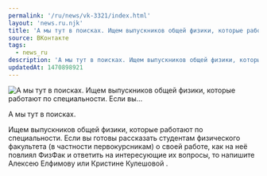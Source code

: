 ```yaml
---
permalink: '/ru/news/vk-3321/index.html'
layout: 'news.ru.njk'
title: 'А мы тут в поисках. Ищем выпускников общей физики, которые работают по специальности. Если вы'
source: ВКонтакте
tags:
  - news_ru
description: 'А мы тут в поисках. Ищем выпускников общей физики, которые работают по специальности. Если вы…'
updatedAt: 1470898921
---
```

![А мы тут в поисках. Ищем выпускников общей физики, которые работают по специальности. Если вы…](https://sun9-74.userapi.com/impf/c626119/v626119195/20ae6/_BeqqkoArss.jpg?size=1280x803&quality=96&sign=86a74025a632d9962f3d740508a4ea57&c_uniq_tag=AO6yW-ki3ELlUSHEFdv-TXzbKE5xL_u-7vh144g86L8&type=album)

А мы тут в поисках.

Ищем выпускников общей физики, которые работают по специальности. Если вы готовы рассказать студентам физического факультета (в частности первокурсникам) о своей работе, как на неё повлиял ФизФак и ответить на интересующие их вопросы, то напишите Алексею Елфимову или Кристине Кулешовой .
